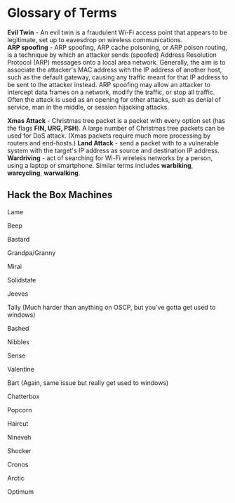 # Glossary of Terms

**Evil Twin** - An evil twin is a fraudulent Wi-Fi access point that appears to be legitimate, set up to eavesdrop on wireless communications.  
**ARP spoofing** - ARP spoofing, ARP cache poisoning, or ARP poison routing, is a technique by which an attacker sends \(spoofed\) Address Resolution Protocol \(ARP\) messages onto a local area network. Generally, the aim is to associate the attacker's MAC address with the IP address of another host, such as the default gateway, causing any traffic meant for that IP address to be sent to the attacker instead. ARP spoofing may allow an attacker to intercept data frames on a network, modify the traffic, or stop all traffic. Often the attack is used as an opening for other attacks, such as denial of service, man in the middle, or session hijacking attacks.

**Xmas Attack** - Christmas tree packet is a packet with every option set \(has the flags **FIN, URG, PSH**\). A large number of Christmas tree packets can be used for DoS attack. \(Xmas packets require much more processing by routers and end-hosts.\) **Land Attack** - send a packet with to a vulnerable system with the target's IP address as source and destination IP address. **Wardriving** - act of searching for Wi-Fi wireless networks by a person, using a laptop or smartphone. Similar terms includes **warbiking**, **warcycling**, **warwalking**.

## Hack the Box Machines

Lame

Beep

Bastard

Grandpa/Granny

Mirai

Solidstate

Jeeves

Tally \(Much harder than anything on OSCP, but you've gotta get used to windows\)

Bashed

Nibbles

Sense

Valentine

Bart \(Again, same issue but really get used to windows\)

Chatterbox

Popcorn

Haircut

Nineveh

Shocker

Cronos

Arctic

Optimum

